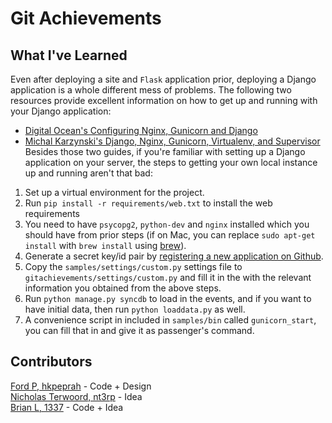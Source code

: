 Git Achievements
===================

## What I've Learned
Even after deploying a site and `Flask` application prior, deploying a Django application is a whole different mess of problems.  The following two resources provide excellent information on how to get up and running with your Django application:
* [Digital Ocean's Configuring Nginx, Gunicorn and Django](https://www.digitalocean.com/community/articles/how-to-install-and-configure-django-with-postgres-nginx-and-gunicorn)
* [Michal Karzynski's Django, Nginx, Gunicorn, Virtualenv, and Supervisor](http://michal.karzynski.pl/blog/2013/06/09/django-nginx-gunicorn-virtualenv-supervisor/)
Besides those two guides, if you're familiar with setting up a Django application on your server, the steps to getting your own local instance up and running aren't that bad:
1. Set up a virtual environment for the project.
2. Run `pip install -r requirements/web.txt` to install the web requirements
3. You need to have `psycopg2`, `python-dev` and `nginx` installed which you should have from prior steps (if on Mac, you can replace `sudo apt-get install` with `brew install` using [brew](http://brew.sh/)).
4. Generate a secret key/id pair by [registering a new application on Github](https://github.com/settings/applications/new).
5. Copy the `samples/settings/custom.py` settings file to `gitachievements/settings/custom.py` and fill it in the with the relevant information you obtained from the above steps.
6. Run `python manage.py syncdb` to load in the events, and if you want to have initial data, then run `python loaddata.py` as well.
7. A convenience script in included in `samples/bin` called `gunicorn_start`, you can fill that in and give it as passenger's command.


## Contributors
[Ford P, hkpeprah](https://github.com/hkpeprah) - Code + Design  
[Nicholas Terwoord, nt3rp](https://github.com/nt3rp) - Idea  
[Brian L, 1337](https://github.com/1337) - Code + Idea  

